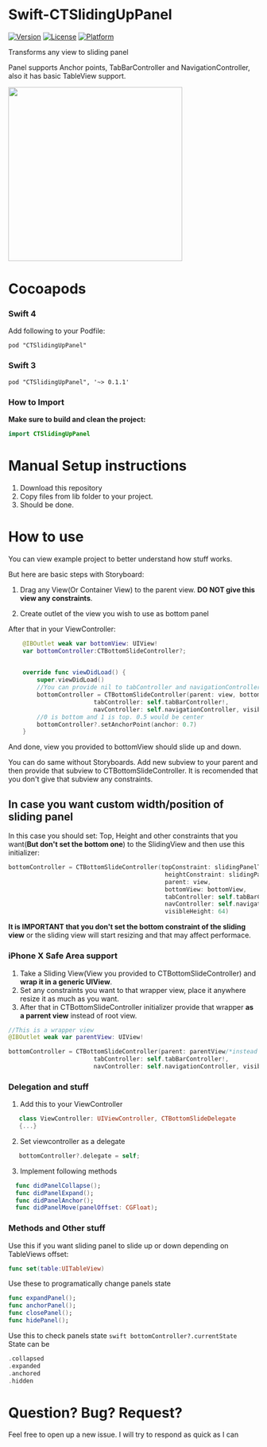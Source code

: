 # Swift-CTSlidingUpPanel
[![Version](https://img.shields.io/cocoapods/v/CTSlidingUpPanel.svg?style=flat)](http://cocoapods.org/pods/CTSlidingUpPanel)
[![License](https://img.shields.io/cocoapods/l/CTSlidingUpPanel.svg?style=flat)](http://cocoapods.org/pods/CTSlidingUpPanel)
[![Platform](https://img.shields.io/cocoapods/p/CTSlidingUpPanel.svg?style=flat)](http://cocoapods.org/pods/CTSlidingUpPanel)


Transforms any view to sliding panel

Panel supports Anchor points, TabBarController and NavigationController, also it has basic TableView support.

<img src="https://thumbs.gfycat.com/OffbeatCaringGalago-size_restricted.gif" width="350">


# Cocoapods

### Swift 4
Add following to your Podfile:
```
pod "CTSlidingUpPanel"
```
### Swift 3
```
pod "CTSlidingUpPanel", '~> 0.1.1'
```

### How to Import

**Make sure to build and clean the project:**

```swift
import CTSlidingUpPanel
```

# Manual Setup instructions
1. Download this repository 
2. Copy files from lib folder to your project.
3. Should be done.

# How to use
You can view example project to better understand how stuff works.

But here are basic steps with Storyboard:
1. Drag any View(Or Container View) to the parent view.
**DO NOT give this view any constraints**.

2. Create outlet of the view you wish to use as bottom panel

After that in your ViewController: 

```swift
    @IBOutlet weak var bottomView: UIView!
    var bottomController:CTBottomSlideController?;
    

    override func viewDidLoad() {
        super.viewDidLoad()
        //You can provide nil to tabController and navigationController
        bottomController = CTBottomSlideController(parent: view, bottomView: bottomView, 
                        tabController: self.tabBarController!,
                        navController: self.navigationController, visibleHeight: 64)
        //0 is bottom and 1 is top. 0.5 would be center                
        bottomController?.setAnchorPoint(anchor: 0.7)
    }
```
And done, view you provided to bottomView should slide up and down.

You can do same without Storyboards. Add new subview to your parent and then provide that subview to CTBottomSlideController. 
It is recomended that you don't give that subview any constraints. 

## In case you want custom width/position of sliding panel
In this case you should set: Top, Height and other constraints that you want(**But don't set the bottom one**) to the SlidingView and then use this initializer:
```swift
bottomController = CTBottomSlideController(topConstraint: slidingPanelTopConstraint, 
                                            heightConstraint: slidingPanelHeightConstraint, 
                                            parent: view, 
                                            bottomView: bottomView, 
                                            tabController: self.tabBarController!, 
                                            navController: self.navigationController, 
                                            visibleHeight: 64)
```
**It is IMPORTANT that you don't set the bottom constraint of the sliding view** or the sliding view will start resizing and that
may affect performace.

### iPhone X Safe Area support

1. Take a Sliding View(View you provided to CTBottomSlideController) and **wrap it in a generic UIView**.
2. Set any constraints you want to that wrapper view, place it anywhere resize it as much as you want.
3. After that in CTBottomSlideController initializer provide that wrapper **as a parrent view** instead of root view.
```swift
//This is a wrapper view
@IBOutlet weak var parentView: UIView!

bottomController = CTBottomSlideController(parent: parentView/*instead of view*/, bottomView: bottomView, 
                        tabController: self.tabBarController!,
                        navController: self.navigationController, visibleHeight: 64)
```
### Delegation and stuff
1.  Add this to your ViewController
```swift 
   class ViewController: UIViewController, CTBottomSlideDelegate
   {...}
```
2. Set viewcontroller as a delegate
```swift
   bottomController?.delegate = self;
```
3. Implement following methods
```swift
  func didPanelCollapse();
  func didPanelExpand();
  func didPanelAnchor();
  func didPanelMove(panelOffset: CGFloat);
```
### Methods and Other stuff
Use this if you want sliding panel to slide up or down depending on TableViews offset:
```swift
func set(table:UITableView)
```
Use these to programatically change panels state
```swift
func expandPanel();
func anchorPanel();
func closePanel();
func hidePanel();
```
Use this to check panels state
```swift bottomController?.currentState ```
State can be
```swift 
.collapsed
.expanded
.anchored
.hidden
```
# Question? Bug? Request?
Feel free to open up a new issue. I will try to respond as quick as I can

